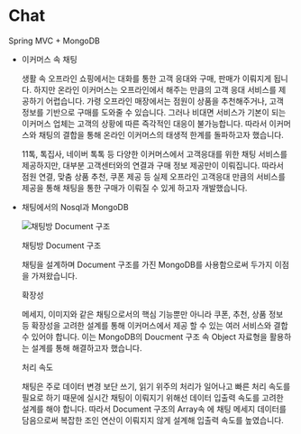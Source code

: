 # Chat

Spring MVC + MongoDB

- 이커머스 속 채팅
    
    생활 속 오프라인 쇼핑에서는 대화를 통한 고객 응대와 구매, 판매가 이뤄지게 됩니다. 하지만 온라인 이커머스는 오프라인에서 해주는 만큼의 고객 응대 서비스를 제공하기 어렵습니다. 가령 오프라인 매장에서는 점원이 상품을 추천해주거나, 고객 정보를 기반으로 구매를 도와줄 수 있습니다.  그러나 비대면 서비스가 기본이 되는 이커머스 업체는 고객의 상황에 따른 즉각적인 대응이 불가능합니다. 따라서 이커머스와 채팅의 결합을 통해 온라인 이커머스의 태생적 한계를 돌파하고자 했습니다. 
    
    11톡, 톡집사, 네이버 톡톡 등 다양한 이커머스에서 고객응대를 위한 채팅 서비스를 제공하지만, 대부분 고객센터와의 연결과 구매 정보 제공만이 이뤄집니다. 따라서 점원 연결, 맞춤 상품 추천, 쿠폰 제공 등 실제 오프라인 고객응대 만큼의 서비스를 제공을 통해 채팅을 통한 구매가 이뤄질 수 있게 하고자 개발했습니다.
    
- 채팅에서의 Nosql과 MongoDB
    
    ![채팅방 Document 구조](https://s3-us-west-2.amazonaws.com/secure.notion-static.com/479551fb-d0b5-45f8-8e29-3bd4e502917d/Untitled.png)
    
    채팅방 Document 구조
    
    채팅을 설계하며 Document 구조를 가진 MongoDB를 사용함으로써 두가지 이점을 가져왔습니다.
    
    확장성
    
    메세지, 이미지와 같은 채팅으로서의 핵심 기능뿐만 아니라 쿠폰, 추천, 상품 정보 등 확장성을 고려한 설계를 통해 이커머스에서 제공 할 수 있는 여러 서비스와 결합 수 있어야 합니다. 이는 MongoDB의 Doucment 구조 속 Object 자료형을 활용하는 설계를 통해 해결하고자 했습니다.
    
    처리 속도
    
    채팅은 주로 데이터 변경 보단 쓰기, 읽기 위주의 처리가 일어나고 빠른 처리 속도를 필요로 하기 때문에 실시간 채팅이 이뤄지기 위해선 데이터 입출력 속도를 고려한 설계를 해야 합니다. 따라서 Document 구조의 Array속 에  채팅 메세지 데이터를 담음으로써 복잡한 조인 연산이 이뤄지지 않게 설계해 입출력 속도를 높였습니다.
